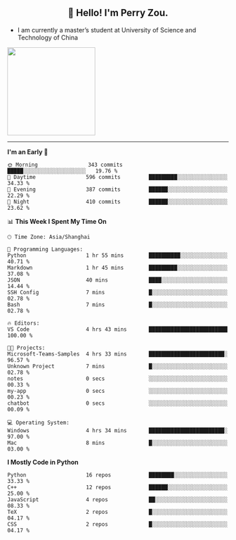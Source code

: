 <h2 align="center">👋 Hello! I'm Perry Zou.</h2>

- I am currently a master’s student at University of Science and Technology of China

<img height=200 align="center" src="https://github-readme-stats.vercel.app/api?username=zonepg" />

-------

<!--START_SECTION:waka-->
**I'm an Early 🐤** 

```text
🌞 Morning                343 commits         █████░░░░░░░░░░░░░░░░░░░░   19.76 % 
🌆 Daytime                596 commits         █████████░░░░░░░░░░░░░░░░   34.33 % 
🌃 Evening                387 commits         ██████░░░░░░░░░░░░░░░░░░░   22.29 % 
🌙 Night                  410 commits         ██████░░░░░░░░░░░░░░░░░░░   23.62 % 
```


📊 **This Week I Spent My Time On** 

```text
🕑︎ Time Zone: Asia/Shanghai

💬 Programming Languages: 
Python                   1 hr 55 mins        ██████████░░░░░░░░░░░░░░░   40.71 % 
Markdown                 1 hr 45 mins        █████████░░░░░░░░░░░░░░░░   37.08 % 
JSON                     40 mins             ████░░░░░░░░░░░░░░░░░░░░░   14.44 % 
SSH Config               7 mins              █░░░░░░░░░░░░░░░░░░░░░░░░   02.78 % 
Bash                     7 mins              █░░░░░░░░░░░░░░░░░░░░░░░░   02.78 % 

🔥 Editors: 
VS Code                  4 hrs 43 mins       █████████████████████████   100.00 % 

🐱‍💻 Projects: 
Microsoft-Teams-Samples  4 hrs 33 mins       ████████████████████████░   96.57 % 
Unknown Project          7 mins              █░░░░░░░░░░░░░░░░░░░░░░░░   02.78 % 
notes                    0 secs              ░░░░░░░░░░░░░░░░░░░░░░░░░   00.33 % 
my-app                   0 secs              ░░░░░░░░░░░░░░░░░░░░░░░░░   00.23 % 
chatbot                  0 secs              ░░░░░░░░░░░░░░░░░░░░░░░░░   00.09 % 

💻 Operating System: 
Windows                  4 hrs 34 mins       ████████████████████████░   97.00 % 
Mac                      8 mins              █░░░░░░░░░░░░░░░░░░░░░░░░   03.00 % 
```

**I Mostly Code in Python** 

```text
Python                   16 repos            ████████░░░░░░░░░░░░░░░░░   33.33 % 
C++                      12 repos            ██████░░░░░░░░░░░░░░░░░░░   25.00 % 
JavaScript               4 repos             ██░░░░░░░░░░░░░░░░░░░░░░░   08.33 % 
TeX                      2 repos             █░░░░░░░░░░░░░░░░░░░░░░░░   04.17 % 
CSS                      2 repos             █░░░░░░░░░░░░░░░░░░░░░░░░   04.17 % 
```




<!--END_SECTION:waka-->
